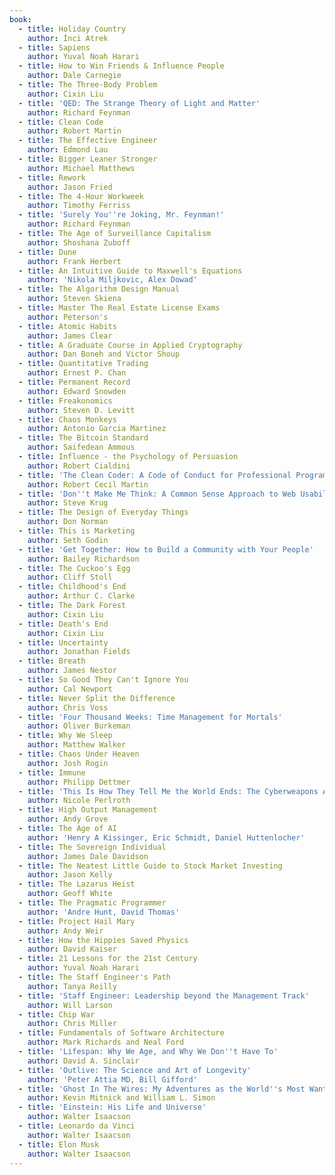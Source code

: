 ```yaml
---
book:
  - title: Holiday Country
    author: İnci Atrek
  - title: Sapiens
    author: Yuval Noah Harari
  - title: How to Win Friends & Influence People
    author: Dale Carnegie
  - title: The Three-Body Problem
    author: Cixin Liu
  - title: 'QED: The Strange Theory of Light and Matter'
    author: Richard Feynman
  - title: Clean Code
    author: Robert Martin
  - title: The Effective Engineer
    author: Edmond Lau
  - title: Bigger Leaner Stronger
    author: Michael Matthews
  - title: Rework
    author: Jason Fried
  - title: The 4-Hour Workweek
    author: Timothy Ferriss
  - title: 'Surely You''re Joking, Mr. Feynman!'
    author: Richard Feynman
  - title: The Age of Surveillance Capitalism
    author: Shoshana Zuboff
  - title: Dune
    author: Frank Herbert
  - title: An Intuitive Guide to Maxwell's Equations
    author: 'Nikola Miljkovic, Alex Dowad'
  - title: The Algorithm Design Manual
    author: Steven Skiena
  - title: Master The Real Estate License Exams
    author: Peterson's
  - title: Atomic Habits
    author: James Clear
  - title: A Graduate Course in Applied Cryptography
    author: Dan Boneh and Victor Shoup
  - title: Quantitative Trading
    author: Ernest P. Chan
  - title: Permanent Record
    author: Edward Snowden
  - title: Freakonomics
    author: Steven D. Levitt
  - title: Chaos Monkeys
    author: Antonio Garcia Martinez
  - title: The Bitcoin Standard
    author: Saifedean Ammous
  - title: Influence - the Psychology of Persuasion
    author: Robert Cialdini
  - title: 'The Clean Coder: A Code of Conduct for Professional Programmers'
    author: Robert Cecil Martin
  - title: 'Don''t Make Me Think: A Common Sense Approach to Web Usability'
    author: Steve Krug
  - title: The Design of Everyday Things
    author: Don Norman
  - title: This is Marketing
    author: Seth Godin
  - title: 'Get Together: How to Build a Community with Your People'
    author: Bailey Richardson
  - title: The Cuckoo's Egg
    author: Cliff Stoll
  - title: Childhood's End
    author: Arthur C. Clarke
  - title: The Dark Forest
    author: Cixin Liu
  - title: Death's End
    author: Cixin Liu
  - title: Uncertainty
    author: Jonathan Fields
  - title: Breath
    author: James Nestor
  - title: So Good They Can't Ignore You
    author: Cal Newport
  - title: Never Split the Difference
    author: Chris Voss
  - title: 'Four Thousand Weeks: Time Management for Mortals'
    author: Oliver Burkeman
  - title: Why We Sleep
    author: Matthew Walker
  - title: Chaos Under Heaven
    author: Josh Rogin
  - title: Immune
    author: Philipp Dettmer
  - title: 'This Is How They Tell Me the World Ends: The Cyberweapons Arms Race'
    author: Nicole Perlroth
  - title: High Output Management
    author: Andy Grove
  - title: The Age of AI
    author: 'Henry A Kissinger, Eric Schmidt, Daniel Huttenlocher'
  - title: The Sovereign Individual
    author: James Dale Davidson
  - title: The Neatest Little Guide to Stock Market Investing
    author: Jason Kelly
  - title: The Lazarus Heist
    author: Geoff White
  - title: The Pragmatic Programmer
    author: 'Andre Hunt, David Thomas'
  - title: Project Hail Mary
    author: Andy Weir
  - title: How the Hippies Saved Physics
    author: David Kaiser
  - title: 21 Lessons for the 21st Century
    author: Yuval Noah Harari
  - title: The Staff Engineer's Path
    author: Tanya Reilly
  - title: 'Staff Engineer: Leadership beyond the Management Track'
    author: Will Larson
  - title: Chip War
    author: Chris Miller
  - title: Fundamentals of Software Architecture
    author: Mark Richards and Neal Ford
  - title: 'Lifespan: Why We Age, and Why We Don''t Have To'
    author: David A. Sinclair
  - title: 'Outlive: The Science and Art of Longevity'
    author: 'Peter Attia MD, Bill Gifford'
  - title: 'Ghost In The Wires: My Adventures as the World''s Most Wanted Hacker'
    author: Kevin Mitnick and William L. Simon
  - title: 'Einstein: His Life and Universe'
    author: Walter Isaacson
  - title: Leonardo da Vinci
    author: Walter Isaacson
  - title: Elon Musk
    author: Walter Isaacson
---
```


